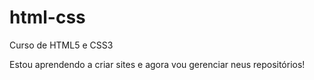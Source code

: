 # html-css
 Curso de HTML5 e CSS3

Estou aprendendo a criar sites e agora vou gerenciar neus repositórios!